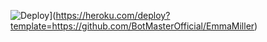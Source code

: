![Deploy](https://www.herokucdn.com/deploy/button.svg)](https://heroku.com/deploy?template=https://github.com/BotMasterOfficial/EmmaMiller)
